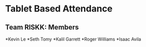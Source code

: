 # Tablet Based Attendance

## Team RISKK: Members
*Kevin Le
*Seth Tomy
*Kalil Garrett
*Roger Williams
*Isaac Avila

